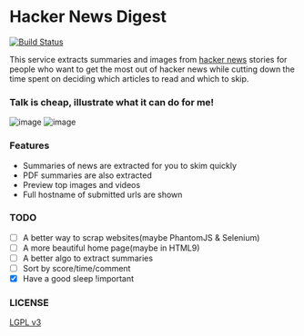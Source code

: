 Hacker News Digest
==================

[![Build Status](https://travis-ci.org/polyrabbit/hacker-news-digest.svg?branch=master)](https://travis-ci.org/polyrabbit/hacker-news-digest)

This service extracts summaries and images from [hacker news](https://news.ycombinator.com/) stories for people who want to get the most out of hacker news while cutting down the time spent on deciding which articles to read and which to skip.

### Talk is cheap, illustrate what it can do for me!
![image](https://cloud.githubusercontent.com/assets/2657334/4693366/3f875ece-5797-11e4-9006-28a0bbefe4ea.png)
![image](https://cloud.githubusercontent.com/assets/2657334/4693373/8461c21e-5797-11e4-8e5c-4e9277f413f3.png)

### Features
* Summaries of news are extracted for you to skim quickly
* PDF summaries are also extracted
* Preview top images and videos
* Full hostname of submitted urls are shown

### TODO
- [ ] A better way to scrap websites(maybe PhantomJS & Selenium)
- [ ] A more beautiful home page(maybe in HTML9)
- [ ] A better algo to extract summaries
- [ ] Sort by score/time/comment
- [X] Have a good sleep !important

### LICENSE
[LGPL v3](LICENSE-lgpl-3.0.txt)
